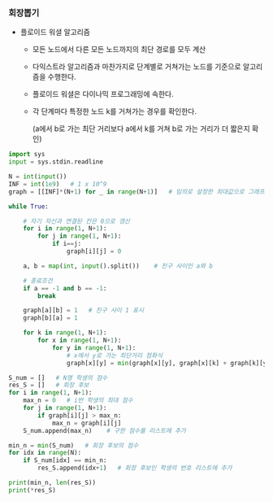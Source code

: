 ### 회장뽑기

- 플로이드 워셜 알고리즘

  - 모든 노드에서 다른 모든 노드까지의 최단 경로를 모두 계산

  - 다익스트라 알고리즘과 마찬가지로 단계별로 거쳐가는 노드를 기준으로 알고리즘을 수행한다.

  - 플로이드 워셜은 다이나믹 프로그래밍에 속한다.

  - 각 단계마다 특정한 노드 k를 거쳐가는 경우를 확인한다.

    (a에서 b로 가는 최단 거리보다 a에서 k를 거쳐 b로 가는 거리가 더 짧은지 확인)

```python
import sys
input = sys.stdin.readline

N = int(input())
INF = int(1e9)   # 1 x 10^9
graph = [[INF]*(N+1) for _ in range(N+1)]   # 임의로 설정한 최대값으로 그래프 채우기

while True:

    # 자기 자신과 연결된 칸은 0으로 갱신
    for i in range(1, N+1):
        for j in range(1, N+1):
            if i==j:
                graph[i][j] = 0

    a, b = map(int, input().split())    # 친구 사이인 a와 b

    # 종료조건
    if a == -1 and b == -1:
        break

    graph[a][b] = 1   # 친구 사이 1 표시
    graph[b][a] = 1

    for k in range(1, N+1):
        for x in range(1, N+1):
            for y in range(1, N+1):
                # x에서 y로 가는 최단거리 점화식
                graph[x][y] = min(graph[x][y], graph[x][k] + graph[k][y])

S_num = []   # N명 학생의 점수
res_S = []   # 회장 후보
for i in range(1, N+1):
    max_n = 0   # i번 학생의 최대 점수
    for j in range(1, N+1):
        if graph[i][j] > max_n:
            max_n = graph[i][j]
    S_num.append(max_n)    # 구한 점수를 리스트에 추가

min_n = min(S_num)   # 회장 후보의 점수
for idx in range(N):
    if S_num[idx] == min_n:
        res_S.append(idx+1)   # 회장 후보인 학생의 번호 리스트에 추가

print(min_n, len(res_S))
print(*res_S)
```

